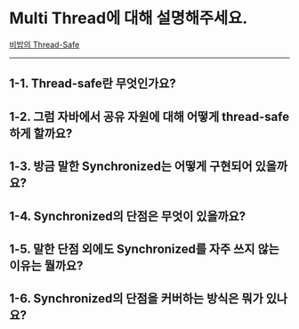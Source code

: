 # Multi Thread에 대해 설명해주세요.

[비밥의 Thread-Safe](bebop.md)

---

## 1-1. Thread-safe란 무엇인가요?

## 1-2. 그럼 자바에서 공유 자원에 대해 어떻게 thread-safe 하게 할까요?

## 1-3. 방금 말한 Synchronized는 어떻게 구현되어 있을까요?

## 1-4. Synchronized의 단점은 무엇이 있을까요?

## 1-5. 말한 단점 외에도 Synchronized를 자주 쓰지 않는 이유는 뭘까요?

## 1-6. Synchronized의 단점을 커버하는 방식은 뭐가 있나요?
